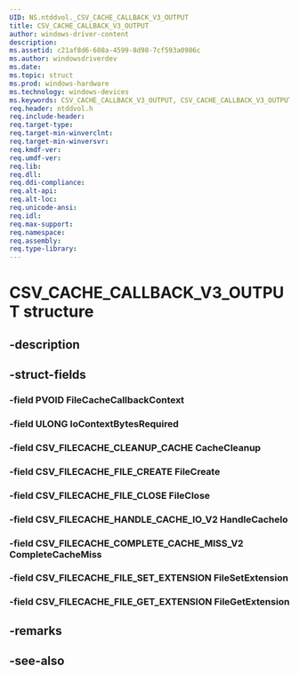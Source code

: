 ```yaml
---
UID: NS.ntddvol._CSV_CACHE_CALLBACK_V3_OUTPUT
title: CSV_CACHE_CALLBACK_V3_OUTPUT
author: windows-driver-content
description: 
ms.assetid: c21af8d6-608a-4599-8d98-7cf593a0986c
ms.author: windowsdriverdev
ms.date: 
ms.topic: struct
ms.prod: windows-hardware
ms.technology: windows-devices
ms.keywords: CSV_CACHE_CALLBACK_V3_OUTPUT, CSV_CACHE_CALLBACK_V3_OUTPUT, *PCSV_CACHE_CALLBACK_V3_OUTPUT
req.header: ntddvol.h
req.include-header:
req.target-type:
req.target-min-winverclnt:
req.target-min-winversvr:
req.kmdf-ver:
req.umdf-ver:
req.lib:
req.dll:
req.ddi-compliance:
req.alt-api:
req.alt-loc:
req.unicode-ansi:
req.idl:
req.max-support:
req.namespace:
req.assembly:
req.type-library:
---
```


# CSV_CACHE_CALLBACK_V3_OUTPUT structure

## -description



## -struct-fields

### -field PVOID FileCacheCallbackContext			
 	
### -field ULONG IoContextBytesRequired			
 	
### -field CSV_FILECACHE_CLEANUP_CACHE CacheCleanup			
 	
### -field CSV_FILECACHE_FILE_CREATE FileCreate			
 	
### -field CSV_FILECACHE_FILE_CLOSE FileClose			
 	
### -field CSV_FILECACHE_HANDLE_CACHE_IO_V2 HandleCacheIo			
 	
### -field CSV_FILECACHE_COMPLETE_CACHE_MISS_V2 CompleteCacheMiss			
 	
### -field CSV_FILECACHE_FILE_SET_EXTENSION FileSetExtension			
 	
### -field CSV_FILECACHE_FILE_GET_EXTENSION FileGetExtension			
 	
## -remarks

## -see-also
